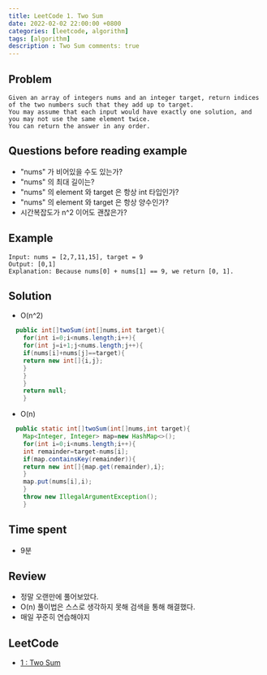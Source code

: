 ```yaml
---
title: LeetCode 1. Two Sum
date: 2022-02-02 22:00:00 +0800
categories: [leetcode, algorithm]
tags: [algorithm]
description : Two Sum comments: true
---
```


## Problem

```
Given an array of integers nums and an integer target, return indices of the two numbers such that they add up to target.
You may assume that each input would have exactly one solution, and you may not use the same element twice.
You can return the answer in any order.
```

## Questions before reading example

* "nums" 가 비어있을 수도 있는가?
* "nums" 의 최대 길이는?
* "nums" 의 element 와 target 은 항상 int 타입인가?
* "nums" 의 element 와 target 은 항상 양수인가?
* 시간복잡도가 n^2 이어도 괜찮은가?

## Example

```
Input: nums = [2,7,11,15], target = 9
Output: [0,1]
Explanation: Because nums[0] + nums[1] == 9, we return [0, 1].
```

## Solution

* O(n^2)

```java
  public int[]twoSum(int[]nums,int target){
    for(int i=0;i<nums.length;i++){
    for(int j=i+1;j<nums.length;j++){
    if(nums[i]+nums[j]==target){
    return new int[]{i,j};
    }
    }
    }
    return null;
    }
```

* O(n)

```java
  public static int[]twoSum(int[]nums,int target){
    Map<Integer, Integer> map=new HashMap<>();
    for(int i=0;i<nums.length;i++){
    int remainder=target-nums[i];
    if(map.containsKey(remainder)){
    return new int[]{map.get(remainder),i};
    }
    map.put(nums[i],i);
    }
    throw new IllegalArgumentException();
    }
```

## Time spent

* 9분

## Review

* 정말 오랜만에 풀어보았다.
* O(n) 풀이법은 스스로 생각하지 못해 검색을 통해 해결했다.
* 매일 꾸준히 연습해야지

## LeetCode
* [1 : Two Sum](https://leetcode.com/problems/two-sum)
